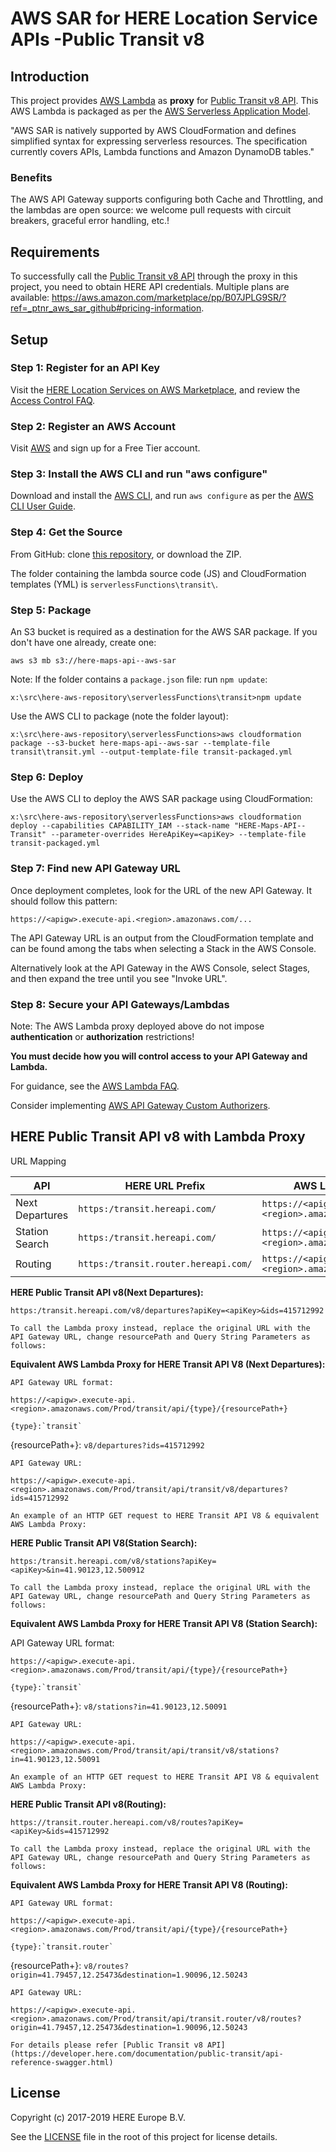 # AWS SAR for HERE Location Service APIs -Public Transit v8
## Introduction
This project provides [AWS Lambda](https://aws.amazon.com/lambda/) as __proxy__ for [Public Transit v8 API](https://developer.here.com/documentation/public-transit/api-reference-swagger.html). This AWS Lambda is packaged as per the [AWS Serverless Application Model](https://aws.amazon.com/about-aws/whats-new/2016/11/introducing-the-aws-serverless-application-model/).

"AWS SAR is natively supported by AWS CloudFormation and defines simplified syntax for expressing serverless resources. The specification currently covers APIs, Lambda functions and Amazon DynamoDB tables."

### Benefits

The AWS API Gateway supports configuring both Cache and Throttling, and the lambdas are open source: we welcome pull requests with circuit breakers, graceful error handling, etc.!

## Requirements
To successfully call the [Public Transit v8 API](https://developer.here.com/documentation/public-transit/api-reference-swagger.html) through the proxy in this project, you need to obtain HERE API credentials. Multiple plans are available: https://aws.amazon.com/marketplace/pp/B07JPLG9SR/?ref=_ptnr_aws_sar_github#pricing-information.

## Setup
### Step 1: Register for an API Key

Visit the [HERE Location Services on AWS Marketplace](https://aws.amazon.com/marketplace/pp/B07JPLG9SR/?ref=_ptnr_aws_sar_github), and review the [Access Control FAQ](https://developer.here.com/faqs#access-control).

### Step 2: Register an AWS Account

Visit [AWS](https://aws.amazon.com/free/) and sign up for a Free Tier account.

### Step 3: Install the AWS CLI and run "aws configure"

Download and install the [AWS CLI](https://aws.amazon.com/cli/), and run `aws configure` as per the [AWS CLI User Guide](http://docs.aws.amazon.com/cli/latest/userguide/cli-chap-getting-started.html).

### Step 4: Get the Source

From GitHub: clone [this repository](https://github.com/heremaps/here-aws-sar), or download the ZIP.

The folder containing the lambda source code (JS) and CloudFormation templates (YML) is `serverlessFunctions\transit\`.

### Step 5: Package

An S3 bucket is required as a destination for the AWS SAR package. If you don't have one already, create one:

`aws s3 mb s3://here-maps-api--aws-sar`

Note: If the folder contains a `package.json` file: run `npm update`:

`x:\src\here-aws-repository\serverlessFunctions\transit>npm update`

Use the AWS CLI to package (note the folder layout):

`x:\src\here-aws-repository\serverlessFunctions>aws cloudformation package --s3-bucket here-maps-api--aws-sar --template-file transit\transit.yml --output-template-file transit-packaged.yml`

### Step 6: Deploy

Use the AWS CLI to deploy the AWS SAR package using CloudFormation:

`x:\src\here-aws-repository\serverlessFunctions>aws cloudformation deploy --capabilities CAPABILITY_IAM --stack-name "HERE-Maps-API--Transit" --parameter-overrides HereApiKey=<apiKey> --template-file transit-packaged.yml`

### Step 7: Find new API Gateway URL

Once deployment completes, look for the URL of the new API Gateway. It should follow this pattern:

`https://<apigw>.execute-api.<region>.amazonaws.com/...`

The API Gateway URL is an output from the CloudFormation template and can be found among the tabs when selecting a Stack in the AWS Console.

Alternatively look at the API Gateway in the AWS Console, select Stages, and then expand the tree until you see "Invoke URL".

### Step 8: Secure your API Gateways/Lambdas

Note: The AWS Lambda proxy deployed above do not impose **authentication** or **authorization** restrictions!

__You must decide how you will control access to your API Gateway and Lambda.__

For guidance, see the [AWS Lambda FAQ](https://aws.amazon.com/lambda/faqs/#security).

Consider implementing [AWS API Gateway Custom Authorizers](http://docs.aws.amazon.com/apigateway/latest/developerguide/use-custom-authorizer.html).

## HERE Public Transit API v8 with Lambda Proxy
URL Mapping

|API                  | HERE URL Prefix                                 |  AWS Lambda App URL Prefix |
|-------------------- |-------------------------------------------------|-----------------------------------------------------------|
|Next Departures              | `https:/transit.hereapi.com/`               |  `https://<apigw>.execute-api.<region>.amazonaws.com/Prod/transit/api/` |
|Station Search              | `https:/transit.hereapi.com/`               |  `https://<apigw>.execute-api.<region>.amazonaws.com/Prod/transit/api/` |
|Routing              | `https:/transit.router.hereapi.com/`               |  `https://<apigw>.execute-api.<region>.amazonaws.com/Prod/transit/api/` |S Lambda Proxy:

   __HERE Public Transit API v8(Next Departures):__

   `https:/transit.hereapi.com/v8/departures?apiKey=<apiKey>&ids=415712992`
   
    To call the Lambda proxy instead, replace the original URL with the API Gateway URL, change resourcePath and Query String Parameters as follows:

   __Equivalent AWS Lambda Proxy for HERE Transit API V8 (Next Departures):__

    API Gateway URL format:
   `https://<apigw>.execute-api.<region>.amazonaws.com/Prod/transit/api/{type}/{resourcePath+}`

    {type}:`transit`

   {resourcePath+}: `v8/departures?ids=415712992`

    API Gateway URL:

   `https://<apigw>.execute-api.<region>.amazonaws.com/Prod/transit/api/transit/v8/departures?ids=415712992`

    An example of an HTTP GET request to HERE Transit API V8 & equivalent AWS Lambda Proxy:

   __HERE Public Transit API V8(Station Search):__

   `https:/transit.hereapi.com/v8/stations?apiKey=<apiKey>&in=41.90123,12.500912`

    To call the Lambda proxy instead, replace the original URL with the API Gateway URL, change resourcePath and Query String Parameters as follows:

   __Equivalent AWS Lambda Proxy for HERE Transit API V8 (Station Search):__

   API Gateway URL format:

   `https://<apigw>.execute-api.<region>.amazonaws.com/Prod/transit/api/{type}/{resourcePath+}`

    {type}:`transit`

   {resourcePath+}: `v8/stations?in=41.90123,12.50091`

    API Gateway URL:

   `https://<apigw>.execute-api.<region>.amazonaws.com/Prod/transit/api/transit/v8/stations?in=41.90123,12.50091`

    An example of an HTTP GET request to HERE Transit API V8 & equivalent AWS Lambda Proxy:

  __HERE Public Transit API v8(Routing):__

   `https://transit.router.hereapi.com/v8/routes?apiKey=<apiKey>&ids=415712992`

    To call the Lambda proxy instead, replace the original URL with the API Gateway URL, change resourcePath and Query String Parameters as follows:

  __Equivalent AWS Lambda Proxy for HERE Transit API V8 (Routing):__

    API Gateway URL format:

   `https://<apigw>.execute-api.<region>.amazonaws.com/Prod/transit/api/{type}/{resourcePath+}`

    {type}:`transit.router`

   {resourcePath+}: `v8/routes?origin=41.79457,12.25473&destination=1.90096,12.50243`

    API Gateway URL:

   `https://<apigw>.execute-api.<region>.amazonaws.com/Prod/transit/api/transit.router/v8/routes?origin=41.79457,12.25473&destination=1.90096,12.50243`

    For details please refer [Public Transit v8 API](https://developer.here.com/documentation/public-transit/api-reference-swagger.html)

## License

Copyright (c) 2017-2019 HERE Europe B.V.

See the [LICENSE](./LICENSE) file in the root of this project for license details.
